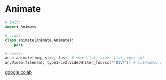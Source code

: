 # Animate
```python
# init:
import Animate
```

```python
# class
class animate(Animate.Animate):
    pass
```

```python
# render
an = animate(img, size, fps)  # img: list, size: list, fps: int
an.Video(filename, type1=cv2.VideoWriter_fourcc(*'DIVX')) # filename: str
```
[google colab](https://colab.research.google.com/drive/1-ZGgk-Uau25Y0tQxgNDlXDuigMR4-4JE?usp=sharing)
